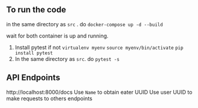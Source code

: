 ## To run the code
in the same directory as `src` . do `docker-compose up -d --build`

wait for both container is up and running. 
1. Install pytest if not
`virtualenv myenv`
`source myenv/bin/activate`
`pip install pytest`
2. In the same directory as `src`. do `pytest -s`


## API Endpoints
http://localhost:8000/docs
Use `Name` to obtain eater UUID
Use user UUID to make requests to others endpoints